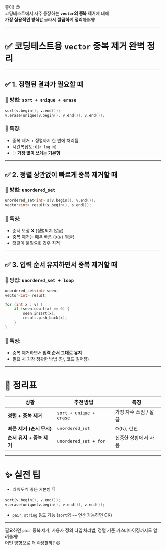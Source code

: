 좋아! 😊  
코딩테스트에서 자주 등장하는 **`vector`의 중복 제거**에 대해  
**가장 실용적인 방식만** 골라서 **깔끔하게 정리**해줄게!

---

# ✅ 코딩테스트용 `vector` 중복 제거 완벽 정리

---

## ✅ 1. **정렬된 결과가 필요할 때**

### 🔹 방법: `sort + unique + erase`

```cpp
sort(v.begin(), v.end());
v.erase(unique(v.begin(), v.end()), v.end());
```

### 📌 특징:
- 중복 제거 + 정렬까지 한 번에 처리됨
- 시간복잡도: `O(N log N)`
- ✨ **가장 많이 쓰이는 기본형**

---

## ✅ 2. **정렬 상관없이 빠르게 중복 제거할 때**

### 🔹 방법: `unordered_set`

```cpp
unordered_set<int> s(v.begin(), v.end());
vector<int> result(s.begin(), s.end());
```

### 📌 특징:
- 순서 보장 ❌ (정렬되지 않음)
- 중복 제거는 매우 빠름 (`O(N)` 평균)
- 정렬이 불필요한 경우 최적

---

## ✅ 3. **입력 순서 유지하면서 중복 제거할 때**

### 🔹 방법: `unordered_set + loop`

```cpp
unordered_set<int> seen;
vector<int> result;

for (int x : v) {
    if (seen.count(x) == 0) {
        seen.insert(x);
        result.push_back(x);
    }
}
```

### 📌 특징:
- 중복 제거하면서 **입력 순서 그대로 유지**
- 필요 시 가장 정확한 방법 (단, 코드 길어짐)

---

# 🎯 정리표

| 상황 | 추천 방법 | 특징 |
|------|-----------|------|
| **정렬 + 중복 제거** | `sort + unique + erase` | 가장 자주 쓰임 / 깔끔 |
| **빠른 제거 (순서 무시)** | `unordered_set` | O(N), 간단 |
| **순서 유지 + 중복 제거** | `unordered_set + for` | 신중한 상황에서 사용 |

---

# ✨ 실전 팁

- 외워두기 좋은 기본형 👇

```cpp
sort(v.begin(), v.end());
v.erase(unique(v.begin(), v.end()), v.end());
```

- `pair`, `string` 등도 가능 (`sort`와 `==` 연산 가능하면 OK)

---

필요하면 `pair` 중복 제거, 사용자 정의 타입 처리법, 정렬 기준 커스터마이징까지도 알려줄게!  
어떤 방향으로 더 확장할까? 😄
